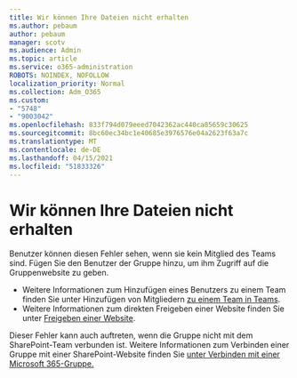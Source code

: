 ```yaml
---
title: Wir können Ihre Dateien nicht erhalten
ms.author: pebaum
author: pebaum
manager: scotv
ms.audience: Admin
ms.topic: article
ms.service: o365-administration
ROBOTS: NOINDEX, NOFOLLOW
localization_priority: Normal
ms.collection: Adm_O365
ms.custom:
- "5748"
- "9003042"
ms.openlocfilehash: 833f794d079eeed7042362ac440ca85659c30625
ms.sourcegitcommit: 8bc60ec34bc1e40685e3976576e04a2623f63a7c
ms.translationtype: MT
ms.contentlocale: de-DE
ms.lasthandoff: 04/15/2021
ms.locfileid: "51833326"
---
```

# <a name="we-cant-get-your-files"></a>Wir können Ihre Dateien nicht erhalten

Benutzer können diesen Fehler sehen, wenn sie kein Mitglied des Teams sind. Fügen Sie den Benutzer der Gruppe hinzu, um ihm Zugriff auf die Gruppenwebsite zu geben.

- Weitere Informationen zum Hinzufügen eines Benutzers zu einem Team finden Sie unter Hinzufügen von Mitgliedern [zu einem Team in Teams](https://support.office.com/article/add-people-to-a-team-aff2249d-b456-4bc3-81e7-52327b6b38e9).
- Weitere Informationen zum direkten Freigeben einer Website finden Sie unter [Freigeben einer Website](https://support.office.com/article/Share-a-site-958771A8-D041-4EB8-B51C-AFEA2EAE3658).

Dieser Fehler kann auch auftreten, wenn die Gruppe nicht mit dem SharePoint-Team verbunden ist. Weitere Informationen zum Verbinden einer Gruppe mit einer SharePoint-Website finden Sie [unter Verbinden mit einer Microsoft 365-Gruppe.](https://docs.microsoft.com/sharepoint/dev/transform/modernize-connect-to-office365-group)